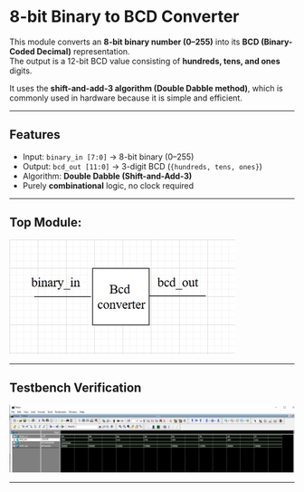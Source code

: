 # 8-bit Binary to BCD Converter

This module converts an **8-bit binary number (0–255)** into its **BCD (Binary-Coded Decimal)** representation.  
The output is a 12-bit BCD value consisting of **hundreds, tens, and ones** digits.  

It uses the **shift-and-add-3 algorithm (Double Dabble method)**, which is commonly used in hardware because it is simple and efficient.

---

##  Features
- Input: `binary_in [7:0]` → 8-bit binary (0–255)
- Output: `bcd_out [11:0]` → 3-digit BCD (`{hundreds, tens, ones}`)
- Algorithm: **Double Dabble (Shift-and-Add-3)**
- Purely **combinational** logic, no clock required

---
## Top Module:

![top module bcd converter](images/bcd_converter_top.png) 

---
##  Testbench Verification
![test module bcd converter](images/bcd_converter.png) 

---

